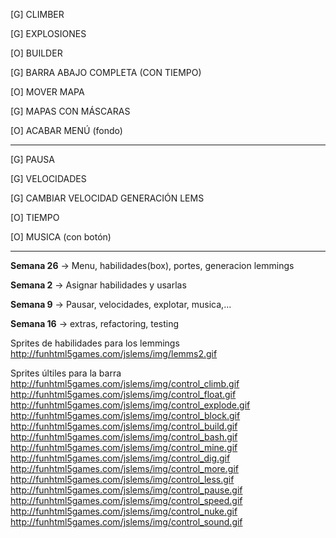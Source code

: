 [G] CLIMBER 

[G] EXPLOSIONES

[O] BUILDER

[G] BARRA ABAJO COMPLETA (CON TIEMPO)

[O] MOVER MAPA 

[G] MAPAS CON MÁSCARAS

[O] ACABAR MENÚ (fondo)

<hr>

[G] PAUSA

[G] VELOCIDADES

[G] CAMBIAR VELOCIDAD GENERACIÓN LEMS

[O] TIEMPO

[O] MUSICA (con botón)

---

**Semana 26** -> Menu, habilidades(box), portes, generacion lemmings

**Semana 2** -> Asignar habilidades y usarlas

**Semana 9** -> Pausar, velocidades, explotar, musica,...

**Semana 16** -> extras, refactoring, testing

Sprites de habilidades para los lemmings
http://funhtml5games.com/jslems/img/lemms2.gif

Sprites últiles para la barra
http://funhtml5games.com/jslems/img/control_climb.gif
http://funhtml5games.com/jslems/img/control_float.gif
http://funhtml5games.com/jslems/img/control_explode.gif
http://funhtml5games.com/jslems/img/control_block.gif
http://funhtml5games.com/jslems/img/control_build.gif
http://funhtml5games.com/jslems/img/control_bash.gif
http://funhtml5games.com/jslems/img/control_mine.gif
http://funhtml5games.com/jslems/img/control_dig.gif
http://funhtml5games.com/jslems/img/control_more.gif
http://funhtml5games.com/jslems/img/control_less.gif
http://funhtml5games.com/jslems/img/control_pause.gif
http://funhtml5games.com/jslems/img/control_speed.gif
http://funhtml5games.com/jslems/img/control_nuke.gif
http://funhtml5games.com/jslems/img/control_sound.gif


